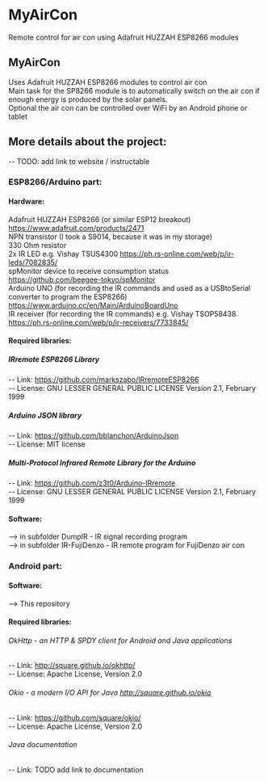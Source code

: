 # MyAirCon
Remote control for air con using Adafruit HUZZAH ESP8266 modules<br />

## MyAirCon

Uses Adafruit HUZZAH ESP8266 modules to control air con<br />
Main task for the SP8266 module is to automatically switch on the air con if enough energy is produced by the solar panels.<br />
Optional the air con can be controlled over WiFi by an Android phone or tablet<br />

## More details about the project:
-- TODO: add link to website / instructable<br />
### ESP8266/Arduino part:
#### Hardware:
Adafruit HUZZAH ESP8266 (or similar ESP12 breakout) https://www.adafruit.com/products/2471<br />
NPN transistor (I took a S9014, because it was in my storage)<br />
330 Ohm resistor<br />
2x IR LED e.g. Vishay TSUS4300 https://ph.rs-online.com/web/p/ir-leds/7082835/<br />
spMonitor device to receive consumption status https://github.com/beegee-tokyo/spMonitor<br />
Arduino UNO (for recording the IR commands and used as a USBtoSerial converter to program the ESP8266) https://www.arduino.cc/en/Main/ArduinoBoardUno<br />
IR receiver (for recording the IR commands) e.g. Vishay TSOP58438 https://ph.rs-online.com/web/p/ir-receivers/7733845/<br />
#### Required libraries:
##### IRremote ESP8266 Library
-- Link: https://github.com/markszabo/IRremoteESP8266<br />
-- License: GNU LESSER GENERAL PUBLIC LICENSE Version 2.1, February 1999<br />

##### Arduino JSON library
-- Link: https://github.com/bblanchon/ArduinoJson<br />
-- License: MIT license<br />

##### Multi-Protocol Infrared Remote Library for the Arduino
-- Link: https://github.com/z3t0/Arduino-IRremote<br />
-- License: GNU LESSER GENERAL PUBLIC LICENSE Version 2.1, February 1999<br />
#### Software:
--> in subfolder DumpIR - IR signal recording program<br />
--> in subfolder IR-FujiDenzo - IR remote program for FujiDenzo air con<br />
### Android part:
#### Software:
--> This repository<br />
#### Required libraries:
###### OkHttp - an HTTP & SPDY client for Android and Java applications
-- Link: http://square.github.io/okhttp/<br />
-- License: Apache License, Version 2.0<br />
###### Okio - a modern I/O API for Java http://square.github.io/okio
-- Link: https://github.com/square/okio/<br />
-- License: Apache License, Version 2.0<br />
###### Java documentation
-- Link: TODO add link to documentation<br />

